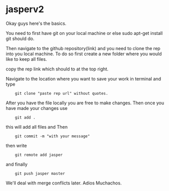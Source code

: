 # jasperv2

Okay guys here's the basics.

You need to first have git on your local machine or else sudo apt-get install git should do.

Then navigate to the github repository(link) and you need to clone the rep into you local machine. To do so first create a new folder where you would like to keep all files.

copy the rep link which should to at the top right.

Navigate to the location where you want to save your work in terminal and type

        git clone "paste rep url" without quotes.

After you have the file locally you are free to make changes. Then once you have made your changes use

        git add .

this will add all files and Then

        git commit -m "with your message"

then write

        git remote add jasper

and finally

        git push jasper master

We'll deal with merge conflicts later. Adios Muchachos.
